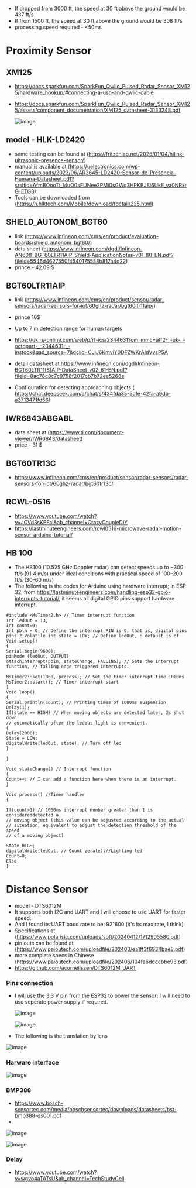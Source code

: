 - If dropped from 3000 ft, the speed at 30 ft above the ground would be 437 ft/s
- If from 1500 ft, the speed at 30 ft above the ground would be 308 ft/s
- processing speed required - <50ms

# Proximity Sensor

## XM125
- https://docs.sparkfun.com/SparkFun_Qwiic_Pulsed_Radar_Sensor_XM125/hardware_hookup/#connecting-a-usb-and-qwiic-cable
- https://docs.sparkfun.com/SparkFun_Qwiic_Pulsed_Radar_Sensor_XM125/assets/component_documentation/XM125_datasheet-3133248.pdf

  ![image](https://github.com/user-attachments/assets/52b811a8-5aef-4f4f-bdf1-8ccc8a96b7b7)


## model - HLK-LD2420
- some testing can be found at (https://fritzenlab.net/2025/01/04/hilink-ultrasonic-presence-sensor/)
- manual is available at (https://uelectronics.com/wp-content/uploads/2023/06/AR3645-LD2420-Sensor-de-Presencia-Humana-Datasheet.pdf?srsltid=AfmBOooTt_I4uQ0sFUNee2PMi0sGWq3HPKBJ8i6UkE_va0NRxrG-ETG3)
- Tools can be downloaded from (https://h.hlktech.com/Mobile/download/fdetail/225.html)

## SHIELD_AUTONOM_BGT60
- link (https://www.infineon.com/cms/en/product/evaluation-boards/shield_autonom_bgt60/)
- data sheet (https://www.infineon.com/dgdl/Infineon-AN608_BGT60LTR11AIP_Shield-ApplicationNotes-v01_80-EN.pdf?fileId=5546d4627550f4540175558b817a4d22)
- prince - 42.09 $

## BGT60LTR11AIP
- link (https://www.infineon.com/cms/en/product/sensor/radar-sensors/radar-sensors-for-iot/60ghz-radar/bgt60ltr11aip/)
- prince 10$
- Up to 7 m detection range for human targets
- https://uk.rs-online.com/web/p/rf-ics/2344631?cm_mmc=aff2-_-uk-_-octopart-_-2344631-_-instock&gad_source=7&dclid=CJiJ6KmviY0DFZWKrAIdVvsP5A
- detail datasheet at https://www.infineon.com/dgdl/Infineon-BGT60LTR11(S)AIP-DataSheet-v02_61-EN.pdf?fileId=8ac78c8c7c9758f2017cb7b72ee5268e

- Configuration for detecting approaching objects ( https://chat.deepseek.com/a/chat/s/434fda35-5dfe-42fa-a9db-a3713471fd56)

## IWR6843ABGABL
 - data sheet at (https://www.ti.com/document-viewer/IWR6843/datasheet)
 - price - 31 $

## BGT60TR13C
- https://www.infineon.com/cms/en/product/sensor/radar-sensors/radar-sensors-for-iot/60ghz-radar/bgt60tr13c/

## RCWL-0516
- https://www.youtube.com/watch?v=JOVd3sKEFaI&ab_channel=CrazyCoupleDIY
- https://lastminuteengineers.com/rcwl0516-microwave-radar-motion-sensor-arduino-tutorial/

## HB 100
- The HB100 (10.525 GHz Doppler radar) can detect speeds up to ~300 ft/s (91.4 m/s) under ideal conditions with practical speed of 100–200 ft/s (30–60 m/s)
- The following is the codes for Arduino using hardware interrupt; in ESP 32, from https://lastminuteengineers.com/handling-esp32-gpio-interrupts-tutorial/, it seems all digital GPIO pins support hardware interrupt.

```
#include <MsTimer2.h> // Timer interrupt function
Int ledOut = 13;
Int count=0;
Int pbln = 0; // Define the interrupt PIN is 0, that is, digital pins pins 2 Volatile int state = LOW; // Define ledOut, : default is of
Void setup()
{
Serial.begin(9600);
pinMode (ledOut, OUTPUT)
attachInterrupt(pbin, stateChange, FALLING); // Sets the interrupt function, // falling edge triggered interrupts.

MsTimer2::set(1000, process); // Set the timer interrupt time 1000ms
MsTimer2::start(); // Timer interrupt start
}
Void loop()
{
Serial.println(count); // Printing times of 1000ms suspension
Delay(1);
If(state == HIGH) // When moving objects are detected later, 2s shut down
// automatically after the ledout light is convenient.
{
Delay(2000);
State = LOW;
digitalWrite(ledOut, state); // Turn off led
}

}

Void stateChange() // Interrupt function
{
Count++; // I can add a function here when there is an interrupt.
}

Void process() //Timer handler
{

If(count>1) // 1000ms interrupt number greater than 1 is considereddetected a
// moving object (this value can be adjusted according to the actual
// situation, equivalent to adjust the detection threshold of the speed
// of a moving object)

State HIGH;
digitalWrite(ledOut, // Count zerale)://Lighting led
Count=0;
Else
}
```

# Distance Sensor

- model - DTS6012M
- It supports both I2C and UART and I will choose to use UART for faster speed.
- And I found its UART baud rate to be: 921600 (it's its max rate, I think)
- Specifications at (https://www.polarisic.com/uploads/soft/20240412/1712905580.pdf)
- pin outs can be found at (https://www.paioutech.com/uploadfile/202403/ea1ff3f6934bae8.pdf)
- more complete specs in Chinese (https://www.paioutech.com/uploadfile/202406/104fa6ddcebbe93.pdf)
- https://github.com/acornelissen/DTS6012M_UART

### Pins connection
- I will use the 3.3 V pin from the ESP32 to power the sensor; I will need to use seperate power supply if required.


  ![image](https://github.com/user-attachments/assets/e39caa35-80b5-430c-9f15-8935aa86c0f2)

  ![image](https://github.com/user-attachments/assets/a8e454d0-c96d-40c8-ada3-52d6cebd27a8)

- The following is the translation by lens

 ![image](https://github.com/user-attachments/assets/408104b3-3d9e-4c46-9838-8b347b4740b1)

 ### Harware interface

 ![image](https://github.com/user-attachments/assets/e4d2d04c-b3a3-4dec-a31e-eee9496a2cbc)

 ### BMP388 
- https://www.bosch-sensortec.com/media/boschsensortec/downloads/datasheets/bst-bmp388-ds001.pdf
- 

 ![image](https://github.com/user-attachments/assets/29226cb3-2922-45e9-81cd-bc11285e6afd)

 ![image](https://github.com/user-attachments/assets/68f7249e-ed03-4d20-b243-b9b61d3a6c3d)

 ### Delay

 - https://www.youtube.com/watch?v=wgvo4aTATsU&ab_channel=TechStudyCell

